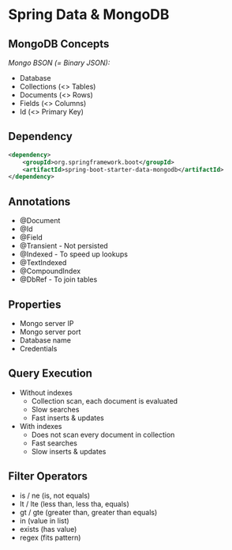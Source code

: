 # Spring Data & MongoDB

## MongoDB Concepts

*Mongo BSON (= Binary JSON):*

- Database
- Collections (<> Tables)
- Documents (<> Rows)
- Fields (<> Columns)
- Id (<> Primary Key)

## Dependency

```xml
<dependency>
    <groupId>org.springframework.boot</groupId>
    <artifactId>spring-boot-starter-data-mongodb</artifactId>
</dependency>
```

## Annotations

- @Document
- @Id
- @Field
- @Transient - Not persisted
- @Indexed - To speed up lookups
- @TextIndexed
- @CompoundIndex
- @DbRef - To join tables

## Properties

- Mongo server IP
- Mongo server port
- Database name
- Credentials

## Query Execution

- Without indexes
  - Collection scan, each document is evaluated
  - Slow searches
  - Fast inserts & updates
- With indexes
  - Does not scan every document in collection
  - Fast searches
  - Slow inserts & updates

## Filter Operators

- is / ne (is, not equals)
- lt / lte (less than, less tha, equals)
- gt / gte (greater than, greater than equals)
- in (value in list)
- exists (has value)
- regex (fits pattern)